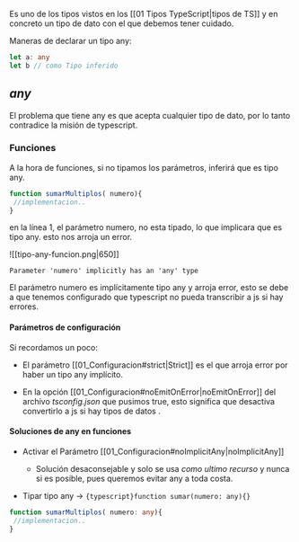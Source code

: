 Es uno de los tipos vistos en los [[01 Tipos TypeScript|tipos de TS]] y en concreto un tipo de dato con el que debemos tener cuidado.

Maneras de declarar un tipo any:

```typescript title="Tipo Any"
let a: any 
let b // como Tipo inferido

```

## ***any***

El problema que tiene any es que acepta cualquier tipo de dato, por lo tanto contradice la misión de typescript.

### Funciones

A la hora de funciones, si no tipamos los parámetros, inferirá que es tipo any.

```typescript title="Tipo any implicito como parametro"
function sumarMultiplos( numero){
 //implementacion..
}
```

en la línea 1, el parámetro numero, no esta tipado, lo que implicara que es tipo any. esto nos arroja un error.

![[tipo-any-funcion.png|650]]

`Parameter 'numero' implicitly has an 'any' type                      `

El parámetro numero es implícitamente tipo any y arroja error, esto se debe a que tenemos configurado que typescript no pueda transcribir a js si hay errores.

#### Parámetros de configuración

Si recordamos un poco:

- El parámetro [[01_Configuracion#strict|Strict]] es el que arroja error por haber un tipo any implícito.

- En la opción [[01_Configuracion#noEmitOnError|noEmitOnError]] del archivo *tsconfig.json* que pusimos true, esto significa que desactiva convertirlo a js si hay tipos de datos .

#### Soluciones de any en funciones

- Activar el Parámetro [[01_Configuracion#noImplicitAny|noImplicitAny]]
	- Solución desaconsejable y solo se usa *como ultimo recurso* y nunca si es posible, pues queremos evitar any a toda costa. 

- Tipar tipo any  -> `{typescript}function sumar(numero: any){}`


```typescript title="Tipo any implicito como explicito"
function sumarMultiplos( numero: any){
 //implementacion..
}
```





